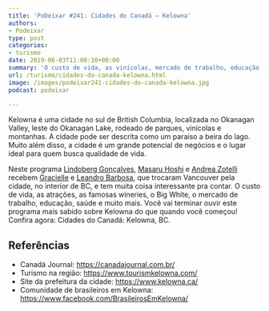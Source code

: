 ```yaml
---
title: 'PoDeixar #241: Cidades do Canadá – Kelowna'
authors:
- Podeixar
type: post
categories:
- turismo
date: 2019-06-03T11:08:10+00:00
summary: 'O custo de vida, as vinícolas, mercado de trabalho, educação, saúde e muito mais. Confira agora: Cidades do Canadá: Kelowna, BC'
url: /turismo/cidades-do-canada-kelowna.html
image: /images/podeixar241-cidades-do-canada-kelowna.jpg
podcast: podeixar

---
```

Kelowna é uma cidade no sul de British Columbia, localizada no Okanagan Valley, leste do Okanagan Lake, rodeado de parques, vinícolas e montanhas. A cidade pode ser descrita como um paraíso a beira do lago. Muito além disso, a cidade é um grande potencial de negócios e o lugar ideal para quem busca qualidade de vida.

Neste programa [Lindoberg Gonçalves][1], [Masaru Hoshi][2] e [Andrea Zotelli][3] recebem <a rel="noreferrer noopener" aria-label="Gracielle (opens in a new tab)" href="https://www.linkedin.com/in/gracielle-barbosa-563b5428" target="_blank">Gracielle</a> e <a href="https://www.linkedin.com/in/leoj2b" target="_blank" rel="noreferrer noopener" aria-label="Leandro Barbosa (opens in a new tab)">Leandro Barbosa</a>, que trocaram Vancouver pela cidade, no interior de BC, e tem muita coisa interessante pra contar. O custo de vida, as atrações, as famosas wineries, o Big White, o mercado de trabalho, educação, saúde e muito mais. Você vai terminar ouvir este programa mais sabido sobre Kelowna do que quando você começou! Confira agora: Cidades do Canadá: Kelowna, BC.<figure></figure> <figure class="wp-block-embed-youtube wp-block-embed is-type-video is-provider-youtube wp-embed-aspect-16-9 wp-has-aspect-ratio">

<div class="wp-block-embed__wrapper">
  <span class="embed-youtube" style="text-align:center; display: block;"></span>
</div></figure>

## Referências

  * Canadá Journal: <a rel="noreferrer noopener" aria-label="https://canadajournal.com.br/ (opens in a new tab)" href="https://canadajournal.com.br/" target="_blank">https://canadajournal.com.br/</a>
  * Turismo na região: <a rel="noreferrer noopener" aria-label="https://www.tourismkelowna.com/ (opens in a new tab)" href="https://www.tourismkelowna.com/" target="_blank">https://www.tourismkelowna.com/</a>
  * Site da prefeitura da cidade: <a rel="noreferrer noopener" aria-label="https://www.kelowna.ca/ (opens in a new tab)" href="https://www.kelowna.ca/" target="_blank">https://www.kelowna.ca/</a>
  * Comunidade de brasileiros em Kelowna: <a href="https://www.facebook.com/BrasileirosEmKelowna/" target="_blank" rel="noreferrer noopener" aria-label="https://www.facebook.com/BrasileirosEmKelowna/ (opens in a new tab)">https://www.facebook.com/BrasileirosEmKelowna/</a>



 [1]: /berg
 [2]: https://www.canadaagora.com/japa
 [3]: /andreazotelli
 [4]: https://vempra.ca/seguroviagem